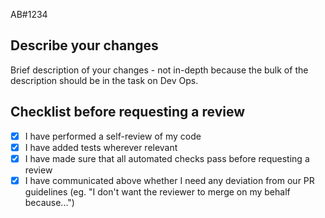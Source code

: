 AB#1234 <!--- Only if relevant, start with a link to an issue on Azure Dev Ops -->

## Describe your changes

Brief description of your changes - not in-depth because the bulk of the description should be in the task on Dev Ops.

## Checklist before requesting a review

- [x] I have performed a self-review of my code
- [x] I have added tests wherever relevant
- [x] I have made sure that all automated checks pass before requesting a review
- [x] I have communicated above whether I need any deviation from our PR guidelines (eg. "I don't want the reviewer to merge on my behalf because...")
